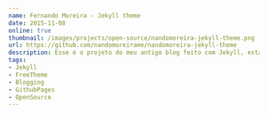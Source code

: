 ```yaml
---
name: Fernando Moreira - Jekyll theme
date: 2015-11-08
online: true
thumbnail: /images/projects/open-source/nandomoreira-jekyll-theme.png
url: https://github.com/nandomoreirame/nandomoreira-jekyll-theme
description: Esse é o projeto do meu antigo blog feito com Jekyll, está totalmente open source e hospedado no Github pages.
tags:
- Jekyll
- FreeTheme
- Blogging
- GithubPages
- OpenSource
---
```

